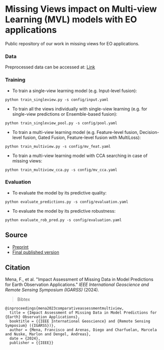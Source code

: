 # Missing Views impact on Multi-view Learning (MVL) models with EO applications
 Public repository of our work in missing views for EO applications.

### Data
Preprocessed data can be accessed at: [Link](https://cloud.dfki.de/owncloud/index.php/s/yxAfArTXkMF7nM2)

### Training
* To train a single-view learning model (e.g. Input-level fusion):  
```
python train_singleview.py -s config/input.yaml
```

* To train all the views individually with single-view learning (e.g. for single-view predictions or Ensemble-based fusion):  
```
python train_singleview_pool.py -s config/pool.yaml
```

* To train a multi-view learning model (e.g. Feature-level fusion, Decision-level fusion, Gated Fusion, Feature-level fusion with MultiLoss):  
```
python train_multiview.py -s config/mv_feat.yaml
```

* To train a multi-view learning model with CCA searching in case of missing views:  
```
python train_multiview_cca.py -s config/mv_cca.yaml
```

### Evaluation
* To evaluate the model by its predictive quality:
```
python evaluate_predictions.py -s config/evaluation.yaml
```

* To evaluate the model by its predictive robustness:
```
python evaluate_rob_pred.py -s config/evaluation.yaml
```

## Source
* [Preprint](https://arxiv.org/abs/2403.14297v1)
* [Final published version]()

## Citation
Mena, F., et al. "Impact Assessment of Missing Data in Model Predictions for Earth Observation Applications." *IEEE International Geoscience and Remote Sensing Symposium (IGARSS)* (2024).

> Bibtex
```
@inproceedings{mena2023comparativeassessmentmultiview,
  title = {Impact Assessment of Missing Data in Model Predictions for {Earth} Observation Applications},
  booktitle = {{IEEE International Geoscience} and {Remote Sensing Symposium} ({IGARSS})},
  author = {Mena, Francisco and Arenas, Diego and Charfuelan, Marcela and Nuske, Marlon and Dengel, Andreas},
  date = {2024},
  publisher = {{IEEE}}
```
